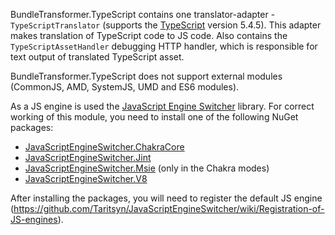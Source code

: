 BundleTransformer.TypeScript contains one translator-adapter - `TypeScriptTranslator` (supports the [TypeScript](https://www.typescriptlang.org) version 5.4.5).
This adapter makes translation of TypeScript code to JS code.
Also contains the `TypeScriptAssetHandler` debugging HTTP handler, which is responsible for text output of translated TypeScript asset.

BundleTransformer.TypeScript does not support external modules (CommonJS, AMD, SystemJS, UMD and ES6 modules).

As a JS engine is used the [JavaScript Engine Switcher](https://github.com/Taritsyn/JavaScriptEngineSwitcher) library.
For correct working of this module, you need to install one of the following NuGet packages:

 * [JavaScriptEngineSwitcher.ChakraCore](https://www.nuget.org/packages/JavaScriptEngineSwitcher.ChakraCore)
 * [JavaScriptEngineSwitcher.Jint](https://www.nuget.org/packages/JavaScriptEngineSwitcher.Jint)
 * [JavaScriptEngineSwitcher.Msie](https://www.nuget.org/packages/JavaScriptEngineSwitcher.Msie) (only in the Chakra modes)
 * [JavaScriptEngineSwitcher.V8](https://www.nuget.org/packages/JavaScriptEngineSwitcher.V8)

After installing the packages, you will need to register the default JS engine (https://github.com/Taritsyn/JavaScriptEngineSwitcher/wiki/Registration-of-JS-engines).